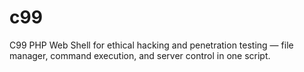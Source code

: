 # c99
C99 PHP Web Shell for ethical hacking and penetration testing — file manager, command execution, and server control in one script.
